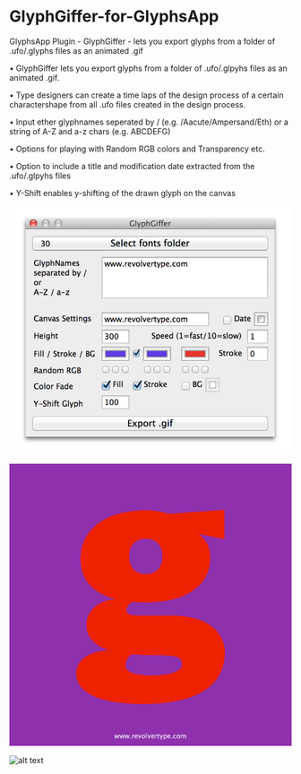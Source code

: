 # GlyphGiffer-for-GlyphsApp
GlyphsApp Plugin - GlyphGiffer - lets you export glyphs from a folder of .ufo/.glyphs files as an animated .gif 

• GlyphGiffer lets you export glyphs from a folder of .ufo/.glpyhs  files as an animated .gif.

• Type designers can create a time laps of the design process of a certain charactershape from all .ufo files created in the design process.

• Input ether glyphnames seperated by / (e.g. /Aacute/Ampersand/Eth) or a string of A-Z and a-z chars (e.g. ABCDEFG)

• Options for playing with Random RGB colors and Transparency etc.

• Option to include a title and modification date extracted from the .ufo/.glpyhs files 

• Y-Shift enables y-shifting of the drawn glyph on the canvas



![alt text](https://github.com/luke-snider/GlyphGiffer-for-GlyphsApp/blob/master/GlyphGiffer_screen1_GApp.png)


![alt text](https://github.com/luke-snider/GlyphGiffer-for-GlyphsApp/blob/master/GlyphGiffer_screen2_GApp.gif)


![alt text](https://github.com/luke-snider/GlyphGiffer-for-GlyphsAppr/blob/master/GlyphGiffer_screen3_GApp.gif)
